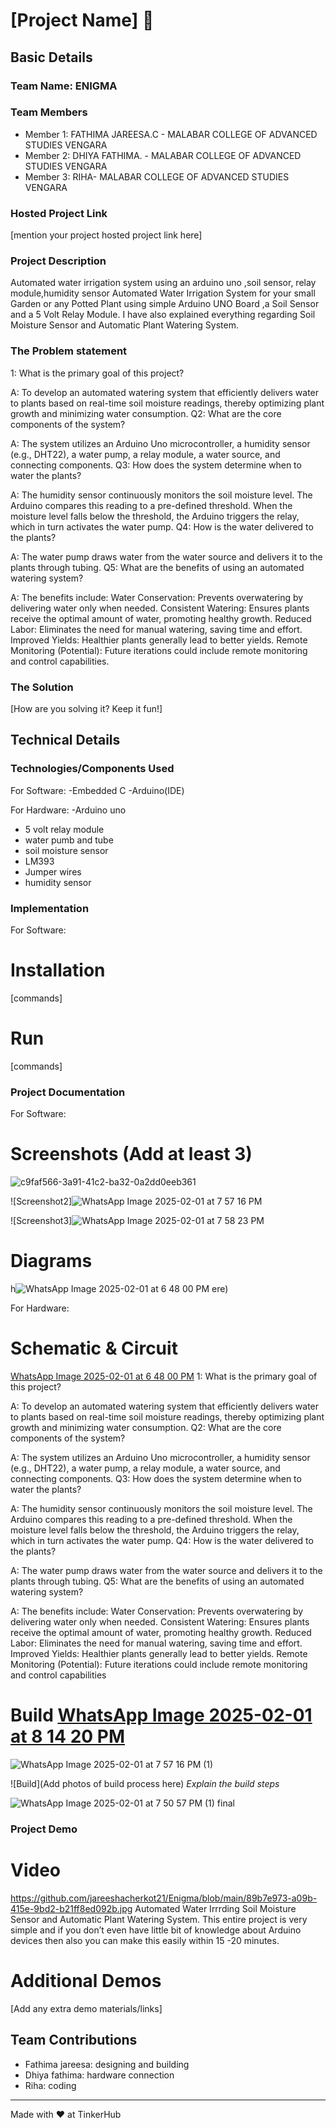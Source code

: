 # [Project Name] 🎯


## Basic Details
### Team Name: ENIGMA


### Team Members
- Member 1: FATHIMA JAREESA.C - MALABAR COLLEGE OF ADVANCED STUDIES VENGARA
- Member 2: DHIYA FATHIMA. -  MALABAR COLLEGE OF ADVANCED STUDIES VENGARA
- Member 3: RIHA-  MALABAR COLLEGE OF ADVANCED STUDIES VENGARA

### Hosted Project Link
[mention your project hosted project link here]

### Project Description
Automated water irrigation system using an arduino uno ,soil sensor, relay module,humidity sensor 
Automated Water Irrigation System for your small Garden or any Potted Plant using simple Arduino UNO Board ,a Soil Sensor and a 5 Volt Relay Module. I have also explained everything regarding Soil Moisture Sensor and Automatic Plant Watering System. 

### The Problem statement
1: What is the primary goal of this project?

A: To develop an automated watering system that efficiently delivers water to plants based on real-time soil moisture readings, thereby optimizing plant growth and minimizing water consumption.
Q2: What are the core components of the system?

A: The system utilizes an Arduino Uno microcontroller, a humidity sensor (e.g., DHT22), a water pump, a relay module, a water source, and connecting components.
Q3: How does the system determine when to water the plants?

A: The humidity sensor continuously monitors the soil moisture level. The Arduino compares this reading to a pre-defined threshold. When the moisture level falls below the threshold, the Arduino triggers the relay, which in turn activates the water pump.
Q4: How is the water delivered to the plants?

A: The water pump draws water from the water source and delivers it to the plants through tubing.
Q5: What are the benefits of using an automated watering system?

A: The benefits include:
Water Conservation: Prevents overwatering by delivering water only when needed.
Consistent Watering: Ensures plants receive the optimal amount of water, promoting healthy growth.
Reduced Labor: Eliminates the need for manual watering, saving time and effort.
Improved Yields: Healthier plants generally lead to better yields.
Remote Monitoring (Potential): Future iterations could include remote monitoring and control capabilities.

### The Solution
[How are you solving it? Keep it fun!]

## Technical Details
### Technologies/Components Used
For Software:
-Embedded C
-Arduino(IDE)

For Hardware:
-Arduino uno
- 5 volt relay module
- water pumb and tube
- soil moisture sensor
- LM393
- Jumper wires
- humidity sensor

### Implementation
For Software:
# Installation
[commands]

# Run
[commands]

### Project Documentation
For Software:

# Screenshots (Add at least 3)
![c9faf566-3a91-41c2-ba32-0a2dd0eeb361](https://github.com/user-attachments/assets/f54aa82b-b80b-44c7-bd6f-6ed430a3e70b)


![Screenshot2]![WhatsApp Image 2025-02-01 at 7 57 16 PM](https://github.com/user-attachments/assets/965046b9-20ef-4427-9470-d30db27a8a59)


![Screenshot3]![WhatsApp Image 2025-02-01 at 7 58 23 PM](https://github.com/user-attachments/assets/49bbf7dd-120a-4f64-8318-26fc3afe4745)


# Diagrams
h![WhatsApp Image 2025-02-01 at 6 48 00 PM](https://github.com/user-attachments/assets/ede4360c-def3-4457-b653-d73efcc7aa55)
ere)


For Hardware:

# Schematic & Circuit
[WhatsApp Image 2025-02-01 at 6 48 00 PM](https://github.com/user-attachments/assets/235a846c-a2b4-41b9-82ac-55718e9c9c90)
1: What is the primary goal of this project?

A: To develop an automated watering system that efficiently delivers water to plants based on real-time soil moisture readings, thereby optimizing plant growth and minimizing water consumption.
Q2: What are the core components of the system?

A: The system utilizes an Arduino Uno microcontroller, a humidity sensor (e.g., DHT22), a water pump, a relay module, a water source, and connecting components.
Q3: How does the system determine when to water the plants?

A: The humidity sensor continuously monitors the soil moisture level. The Arduino compares this reading to a pre-defined threshold. When the moisture level falls below the threshold, the Arduino triggers the relay, which in turn activates the water pump.
Q4: How is the water delivered to the plants?

A: The water pump draws water from the water source and delivers it to the plants through tubing.
Q5: What are the benefits of using an automated watering system?

A: The benefits include:
Water Conservation: Prevents overwatering by delivering water only when needed.
Consistent Watering: Ensures plants receive the optimal amount of water, promoting healthy growth.
Reduced Labor: Eliminates the need for manual watering, saving time and effort.
Improved Yields: Healthier plants generally lead to better yields.
Remote Monitoring (Potential): Future iterations could include remote monitoring and control capabilities

# Build [WhatsApp Image 2025-02-01 at 8 14 20 PM](https://github.com/user-attachments/assets/c73f7487-a159-468a-aea1-1d170dd29bec)
 
![WhatsApp Image 2025-02-01 at 7 57 16 PM (1)](https://github.com/user-attachments/assets/ced7a6f1-1696-4f77-bb64-290e06ccb5a1)


![Build](Add photos of build process here)
*Explain the build steps*

![WhatsApp Image 2025-02-01 at 7 50 57 PM (1)](https://github.com/user-attachments/assets/21051e89-18fa-4f85-b7d4-636a2e0f77bd)
final

### Project Demo
# Video

https://github.com/jareeshacherkot21/Enigma/blob/main/89b7e973-a09b-415e-9bd2-b21ff8ed092b.jpg
Automated Water Irrrding Soil Moisture Sensor and Automatic Plant Watering System. This entire project is very simple  and if you don’t even have little bit of knowledge about Arduino devices then also you can make this easily within 15 -20 minutes. 

# Additional Demos
[Add any extra demo materials/links]

## Team Contributions
- Fathima jareesa: designing and building
- Dhiya fathima: hardware connection
- Riha: coding

---
Made with ❤️ at TinkerHub
